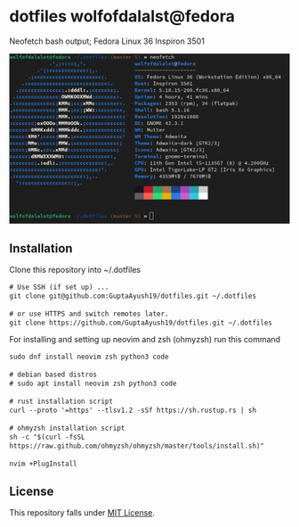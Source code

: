 # dotfiles wolfofdalalst@fedora
Neofetch bash output; Fedora Linux 36 Inspiron 3501

![](./images/neofetch.png)

## Installation
Clone this repository into ~/.dotfiles
```
# Use SSH (if set up) ...
git clone git@github.com:GuptaAyush19/dotfiles.git ~/.dotfiles

# or use HTTPS and switch remotes later.
git clone https://github.com/GuptaAyush19/dotfiles.git ~/.dotfiles
```
For installing and setting up neovim and zsh (ohmyzsh) run this command
```
sudo dnf install neovim zsh python3 code

# debian based distros
# sudo apt install neovim zsh python3 code

# rust installation script
curl --proto '=https' --tlsv1.2 -sSf https://sh.rustup.rs | sh

# ohmyzsh installation script
sh -c "$(curl -fsSL https://raw.github.com/ohmyzsh/ohmyzsh/master/tools/install.sh)"

nvim +PlugInstall
```

## License
This repository falls under [MIT License]().

